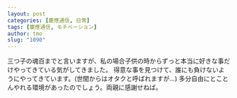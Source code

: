 ```yaml
---
layout: post
categories: [慶應通信, 日常]
tags: [慶應通信, モチベーション]
author: tmo
slug: "1090"
---
```

三つ子の魂百までと言いますが、私の場合子供の時からずっと本当に好きな事だけやってきている気がしてきました。
得意な事を見つけて、誰にも負けないようにやってきています。(世間からはオタクと呼ばれますが…)
多分自由にとことんやれる環境があったのでしょう。両親に感謝せねば。